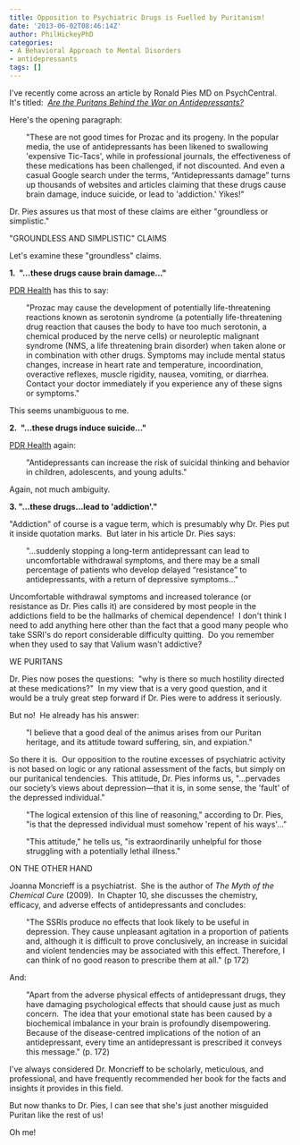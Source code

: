 ```yaml
---
title: Opposition to Psychiatric Drugs is Fuelled by Puritanism!
date: '2013-06-02T08:46:14Z'
author: PhilHickeyPhD
categories:
- A Behavioral Approach to Mental Disorders
- antidepressants
tags: []
---
```


I've recently come across an article by Ronald Pies MD on PsychCentral.  It's titled:  <a href="http://psychcentral.com/blog/archives/2011/09/13/are-the-puritans-behind-the-war-on-antidepressants/"><i>Are the Puritans Behind the War on Antidepressants?</i></a>

Here's the opening paragraph:
<p style="padding-left: 30px;">"These are not good times for Prozac and its progeny. In the popular media, the use of antidepressants has been likened to swallowing 'expensive Tic-Tacs', while in professional journals, the effectiveness of these medications has been challenged, if not discounted. And even a casual Google search under the terms, “Antidepressants damage” turns up thousands of websites and articles claiming that these drugs cause brain damage, induce suicide, or lead to 'addiction.' Yikes!"</p>
Dr. Pies assures us that most of these claims are either "groundless or simplistic."

"GROUNDLESS AND SIMPLISTIC" CLAIMS

Let's examine these "groundless" claims.

<b>1.  "…these drugs cause brain damage…"</b>

<a href="http://www.pdrhealth.com/drugs/prozac">PDR Health</a> has this to say:
<p style="padding-left: 30px;">"Prozac may cause the development of potentially life-threatening reactions known as serotonin syndrome (a potentially life-threatening drug reaction that causes the body to have too much serotonin, a chemical produced by the nerve cells) or neuroleptic malignant syndrome (NMS, a life threatening brain disorder) when taken alone or in combination with other drugs. Symptoms may include mental status changes, increase in heart rate and temperature, incoordination, overactive reflexes, muscle rigidity, nausea, vomiting, or diarrhea. Contact your doctor immediately if you experience any of these signs or symptoms."</p>
This seems unambiguous to me.

<b>2.  "…these drugs induce suicide…"</b>

<a href="http://www.pdrhealth.com/drugs/prozac">PDR Health</a> again:
<p style="padding-left: 30px;">"Antidepressants can increase the risk of suicidal thinking and behavior in children, adolescents, and young adults."</p>
Again, not much ambiguity.

<b>3. "…these drugs…lead to 'addiction'."</b>

"Addiction" of course is a vague term, which is presumably why Dr. Pies put it inside quotation marks.  But later in his article Dr. Pies says:
<p style="padding-left: 30px;">"…suddenly stopping a long-term antidepressant can lead to uncomfortable withdrawal symptoms, and there may be a small percentage of patients who develop delayed “resistance” to antidepressants, with a return of depressive symptoms…"</p>
Uncomfortable withdrawal symptoms and increased tolerance (or resistance as Dr. Pies calls it) are considered by most people in the addictions field to be the hallmarks of chemical dependence!  I don't think I need to add anything here other than the fact that a good many people who take SSRI's do report considerable difficulty quitting.  Do you remember when they used to say that Valium wasn't addictive?

WE PURITANS

Dr. Pies now poses the questions:  "why is there so much hostility directed at these medications?"  In my view that is a very good question, and it would be a truly great step forward if Dr. Pies were to address it seriously.

But no!  He already has his answer:
<p style="padding-left: 30px;">"I believe that a good deal of the animus arises from our Puritan heritage, and its attitude toward suffering, sin, and expiation."</p>
So there it is.  Our opposition to the routine excesses of psychiatric activity is not based on logic or any rational assessment of the facts, but simply on our puritanical tendencies.  This attitude, Dr. Pies informs us, "…pervades our society’s views about depression—that it is, in some sense, the 'fault' of the depressed individual."
<p style="padding-left: 30px;">"The logical extension of this line of reasoning," according to Dr. Pies, "is that the depressed individual must somehow 'repent of his ways'…"</p>
<p style="padding-left: 30px;">"This attitude," he tells us, "is extraordinarily unhelpful for those struggling with a potentially lethal illness."</p>
ON THE OTHER HAND

Joanna Moncrieff is a psychiatrist.  She is the author of <i>The Myth of the Chemical Cure</i> (2009).  In Chapter 10, she discusses the chemistry, efficacy, and adverse effects of antidepressants and concludes:
<p style="padding-left: 30px;">"The SSRIs produce no effects that look likely to be useful in depression. They cause unpleasant agitation in a proportion of patients and, although it is difficult to prove conclusively, an increase in suicidal and violent tendencies may be associated with this effect. Therefore, I can think of no good reason to prescribe them at all." (p 172)</p>
And:
<p style="padding-left: 30px;">"Apart from the adverse physical effects of antidepressant drugs, they have damaging psychological effects that should cause just as much concern.  The idea that your emotional state has been caused by a biochemical imbalance in your brain is profoundly disempowering.  Because of the disease-centred implications of the notion of an antidepressant, every time an antidepressant is prescribed it conveys this message." (p. 172)</p>
I've always considered Dr. Moncrieff to be scholarly, meticulous, and professional, and have frequently recommended her book for the facts and insights it provides in this field.

But now thanks to Dr. Pies, I can see that she's just another misguided Puritan like the rest of us!

Oh me!

&nbsp;

&nbsp;

&nbsp;